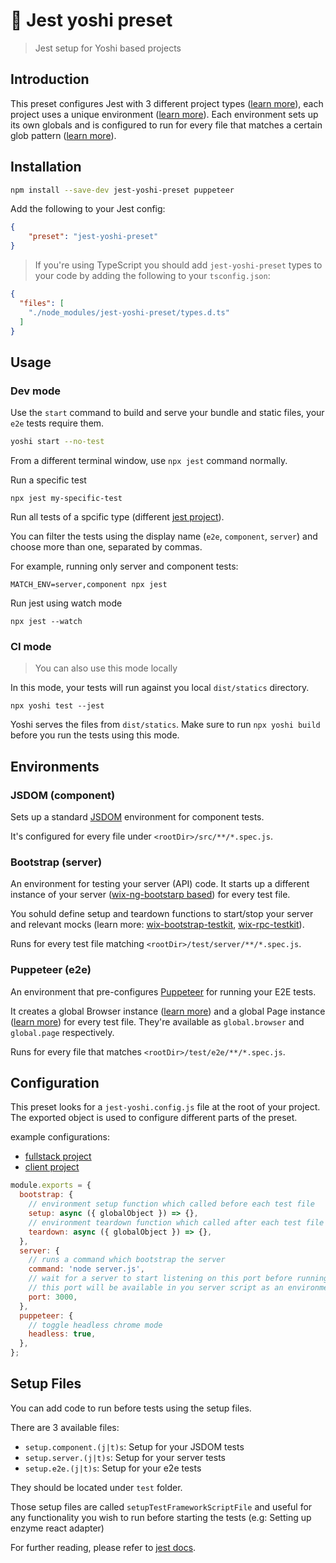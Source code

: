 # 🤹 Jest yoshi preset

> Jest setup for Yoshi based projects

## Introduction

This preset configures Jest with 3 different project types ([learn more](https://jestjs.io/docs/en/configuration#projects-array-string-projectconfig)), each project uses a unique environment ([learn more](https://jestjs.io/docs/en/configuration#testenvironment-string)). Each environment sets up its own globals and is configured to run for every file that matches a certain glob pattern ([learn more](https://github.com/isaacs/node-glob)).

## Installation

```bash
npm install --save-dev jest-yoshi-preset puppeteer
```

Add the following to your Jest config:

```json
{
    "preset": "jest-yoshi-preset"
}
```

> If you're using TypeScript you should add `jest-yoshi-preset` types to your code by adding the following to your `tsconfig.json`:

```json
{
  "files": [
    "./node_modules/jest-yoshi-preset/types.d.ts"
  ]
}
```
## Usage

### Dev mode

Use the `start` command to build and serve your bundle and static files, your `e2e` tests require them.

```sh
yoshi start --no-test
```

From a different terminal window, use `npx jest` command normally.

Run a specific test

```shell
npx jest my-specific-test
```

Run all tests of a spcific type (different [jest project](https://jestjs.io/docs/en/configuration#projects-array-string-projectconfig)).

You can filter the tests using the display name (`e2e`, `component`, `server`) and choose more than one, separated by commas.

For example, running only server and component tests:

```shell
MATCH_ENV=server,component npx jest
```

Run jest using watch mode

```shell
npx jest --watch
```

### CI mode

> You can also use this mode locally

In this mode, your tests will run against you local `dist/statics` directory.

```shell
npx yoshi test --jest
```

Yoshi serves the files from `dist/statics`. Make sure to run `npx yoshi build` before you run the tests using this mode.

## Environments

### JSDOM (component)

Sets up a standard [JSDOM](https://github.com/jsdom/jsdom) environment for component tests.

It's configured for every file under `<rootDir>/src/**/*.spec.js`.

### Bootstrap (server)

An environment for testing your server (API) code. It starts up a different instance of your server ([wix-ng-bootstarp based](https://github.com/wix-platform/wix-node-platform)) for every test file.

You sohuld define setup and teardown functions to start/stop your server and relevant mocks (learn more: [wix-bootstrap-testkit](https://github.com/wix-platform/wix-node-platform/tree/master/bootstrap/wix-bootstrap-testkit), [wix-rpc-testkit](https://github.com/wix-platform/wix-node-platform/tree/master/rpc/wix-rpc-testkit)).


Runs for every test file matching `<rootDir>/test/server/**/*.spec.js`.

### Puppeteer (e2e)

An environment that pre-configures [Puppeteer](https://github.com/GoogleChrome/puppeteer) for running your E2E tests.

It creates a global Browser instance ([learn more](https://github.com/GoogleChrome/puppeteer/blob/v1.5.0/docs/api.md#class-browser)) and a global Page instance ([learn more](https://github.com/GoogleChrome/puppeteer/blob/v1.5.0/docs/api.md#class-page)) for every test file. They're available as `global.browser` and `global.page` respectively.

Runs for every file that matches `<rootDir>/test/e2e/**/*.spec.js`.

## Configuration

This preset looks for a `jest-yoshi.config.js` file at the root of your project. The exported object is used to configure different parts of the preset.

example configurations:
* [fullstack project](https://github.com/wix/yoshi/blob/master/packages/create-yoshi-app/templates/fullstack/jest-yoshi.config.js)
* [client project](https://github.com/wix/yoshi/blob/master/packages/create-yoshi-app/templates/client/jest-yoshi.config.js)

```js
module.exports = {
  bootstrap: {
    // environment setup function which called before each test file
    setup: async ({ globalObject }) => {},
    // environment teardown function which called after each test file
    teardown: async ({ globalObject }) => {},
  },
  server: {
    // runs a command which bootstrap the server
    command: 'node server.js',
    // wait for a server to start listening on this port before running the tests
    // this port will be available in you server script as an environment variable (PORT)
    port: 3000,
  },
  puppeteer: {
    // toggle headless chrome mode
    headless: true,
  },
};
```

## Setup Files

You can add code to run before tests using the setup files.

There are 3 available files:

* `setup.component.(j|t)s`: Setup for your JSDOM tests
* `setup.server.(j|t)s`: Setup for your server tests
* `setup.e2e.(j|t)s`: Setup for your e2e tests

They should be located under `test` folder.

Those setup files are called `setupTestFrameworkScriptFile` and useful for any functionality you wish to run before starting the tests (e.g: Setting up enzyme react adapter)

For further reading, please refer to [jest docs](https://jestjs.io/docs/en/configuration#setuptestframeworkscriptfile-string).